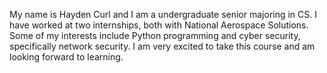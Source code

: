 My name is Hayden Curl and I am a undergraduate senior majoring in CS. I have worked at two internships, both with National Aerospace Solutions. Some of my interests include Python programming and cyber security, specifically network security. I am very excited to take this course and am looking forward to learning.
